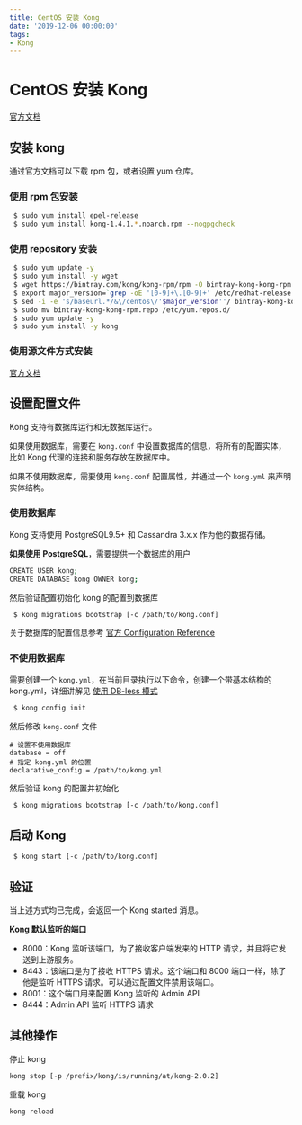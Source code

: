 ```yaml
---
title: CentOS 安装 Kong
date: '2019-12-06 00:00:00'
tags:
- Kong
---
```

# CentOS 安装 Kong
[官方文档](https://docs.konghq.com/install/centos/?_ga=2.51988716.410555930.1575358940-2064656638.1575358940)

## 安装 kong
通过官方文档可以下载 rpm 包，或者设置 yum 仓库。

### 使用 rpm 包安装
```bash
 $ sudo yum install epel-release
 $ sudo yum install kong-1.4.1.*.noarch.rpm --nogpgcheck
```

### 使用 repository 安装
```bash
 $ sudo yum update -y
 $ sudo yum install -y wget
 $ wget https://bintray.com/kong/kong-rpm/rpm -O bintray-kong-kong-rpm.repo
 $ export major_version=`grep -oE '[0-9]+\.[0-9]+' /etc/redhat-release | cut -d "." -f1`
 $ sed -i -e 's/baseurl.*/&\/centos\/'$major_version''/ bintray-kong-kong-rpm.repo
 $ sudo mv bintray-kong-kong-rpm.repo /etc/yum.repos.d/
 $ sudo yum update -y
 $ sudo yum install -y kong
```

### 使用源文件方式安装
[官方文档](https://docs.konghq.com/install/source/)

## 设置配置文件
Kong 支持有数据库运行和无数据库运行。

如果使用数据库，需要在 `kong.conf` 中设置数据库的信息，将所有的配置实体，比如 Kong 代理的连接和服务存放在数据库中。

如果不使用数据库，需要使用 `kong.conf` 配置属性，并通过一个 `kong.yml` 来声明实体结构。

### 使用数据库
Kong 支持使用 PostgreSQL9.5+ 和 Cassandra 3.x.x 作为他的数据存储。

**如果使用 PostgreSQL**，需要提供一个数据库的用户

```bash
CREATE USER kong;
CREATE DATABASE kong OWNER kong;
```
然后验证配置初始化 kong 的配置到数据库
```bash
 $ kong migrations bootstrap [-c /path/to/kong.conf]
```

关于数据库的配置信息参考 [官方 Configuration Reference](https://docs.konghq.com/1.4.x/configuration/#datastore-section)

### 不使用数据库
需要创建一个 `kong.yml`，在当前目录执行以下命令，创建一个带基本结构的 kong.yml，详细讲解见 [使用 DB-less 模式](./kong-dbless.md)
```bash
 $ kong config init
```

然后修改 `kong.conf` 文件
```properties
# 设置不使用数据库
database = off
# 指定 kong.yml 的位置
declarative_config = /path/to/kong.yml
```
然后验证 kong 的配置并初始化
```bash
 $ kong migrations bootstrap [-c /path/to/kong.conf]
```

## 启动 Kong
```bash
 $ kong start [-c /path/to/kong.conf]
```

## 验证

当上述方式均已完成，会返回一个 Kong started 消息。

**Kong 默认监听的端口**

- 8000：Kong 监听该端口，为了接收客户端发来的 HTTP 请求，并且将它发送到上游服务。
- 8443：该端口是为了接收 HTTPS 请求。这个端口和 8000 端口一样，除了他是监听 HTTPS 请求。可以通过配置文件禁用该端口。
- 8001：这个端口用来配置 Kong 监听的 Admin API
- 8444：Admin API 监听 HTTPS 请求

## 其他操作
停止 kong
```bash
kong stop [-p /prefix/kong/is/running/at/kong-2.0.2]
```

重载 kong
```bash
kong reload
```
